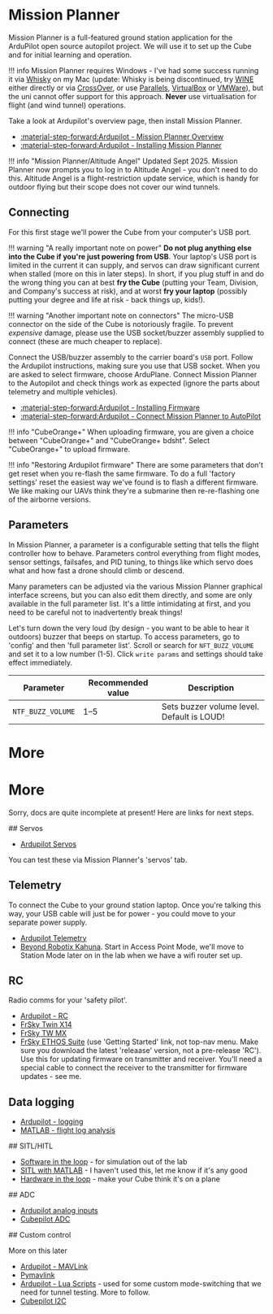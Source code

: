 # Mission Planner

Mission Planner is a full-featured ground station application for the ArduPilot open source autopilot project. We will use it to set up the Cube and for initial learning and operation.

!!! info
    Mission Planner requires Windows - I've had some success running it via [Whisky](https://getwhisky.app) on my Mac (update: Whisky is being discontinued, try [WINE](https://www.winehq.org) either directly or via [CrossOver](https://www.codeweavers.com/crossover), or use [Parallels](https://www.parallels.com), [VirtualBox](https://www.virtualbox.org) or [VMWare](https://www.vmware.com/products/desktop-hypervisor/workstation-and-fusion)), but the uni cannot offer support for this approach. **Never** use virtualisation for flight (and wind tunnel) operations.

Take a look at Ardupilot's overview page, then install Mission Planner.

* [:material-step-forward:Ardupilot - Mission Planner Overview](https://ardupilot.org/planner/docs/mission-planner-overview.html)
* [:material-step-forward:Ardupilot - Installing Mission Planner](https://ardupilot.org/planner/docs/mission-planner-installation.html)

!!! info "Mission Planner/Altitude Angel"
    Updated Sept 2025. Mission Planner now prompts you to log in to Altitude Angel - you don't need to do this. Altitude Angel is a flight-restriction update service, which is handy for outdoor flying but their scope does not cover our wind tunnels.

## Connecting

For this first stage we'll power the Cube from your computer's USB port.

!!! warning "A really important note on power"
    **Do not plug anything else into the Cube if you're just powering from USB**. Your laptop's USB port is limited in the current it can supply, and servos can draw significant current when stalled (more on this in later steps). In short, if you plug stuff in and do the wrong thing you can at best **fry the Cube** (putting your Team, Division, and Company's success at risk), and at worst **fry your laptop** (possibly putting your degree and life at risk - back things up, kids!).

!!! warning "Another important note on connectors"
    The micro-USB connector on the side of the Cube is notoriously fragile. To prevent *expensive* damage, please use the USB socket/buzzer assembly supplied to connect (these are much cheaper to replace).

Connect the USB/buzzer assembly to the carrier board's `USB` port. Follow the Ardupilot instructions, making sure you use that USB socket. When you are asked to select firmware, choose ArduPlane. Connect Mission Planner to the Autopilot and check things work as expected (ignore the parts about telemetry and multiple vehicles).

* [:material-step-forward:Ardupilot - Installing Firmware](https://ardupilot.org/planner/docs/common-loading-firmware-onto-pixhawk.html)
* [:material-step-forward:Ardupilot - Connect Mission Planner to AutoPilot](https://ardupilot.org/planner/docs/common-connect-mission-planner-autopilot.html)

!!! info "CubeOrange+"
    When uploading firmware, you are given a choice between "CubeOrange+" and "CubeOrange+ bdsht". Select "CubeOrange+" to upload firmware.

!!! info "Restoring Ardupilot firmware"
    There are some parameters that don't get reset when you re-flash the same firmware. To do a full 'factory settings' reset the easiest way we've found is to flash a different firmware. We like making our UAVs think they're a submarine then re-re-flashing one of the airborne versions.


## Parameters

In Mission Planner, a parameter is a configurable setting that tells the flight controller how to behave. Parameters control everything from flight modes, sensor settings, failsafes, and PID tuning, to things like which servo does what and how fast a drone should climb or descend.

Many parameters can be adjusted via the various Mission Planner graphical interface screens, but you can also edit them directly, and some are only available in the full parameter list. It's a little intimidating at first, and you need to be careful not to inadvertently break things!

Let's turn down the very loud (by design - you want to be able to hear it outdoors) buzzer that beeps on startup. To access parameters, go to 'config' and then 'full parameter list'. Scroll or search for `NFT_BUZZ_VOLUME` and set it to a low number (1-5). Click `write params` and settings should take effect immediately. 

| Parameter           | Recommended value     | Description                                                      |
|---------------------|-----------|--------------------------------------------------------------|
| `NTF_BUZZ_VOLUME`   | 1–5       | Sets buzzer volume level. Default is LOUD!                                     |


# More

# More

Sorry, docs are quite incomplete at present! Here are links for next steps.

## Servos

* [Ardupilot Servos](https://ardupilot.org/copter/docs/common-servo.html)

You can test these via Mission Planner's 'servos' tab.

## Telemetry

To connect the Cube to your ground station laptop. Once you're talking this way, your USB cable will just be for power - you could move to your separate power supply.

* [Ardupilot Telemetry](https://ardupilot.org/copter/docs/common-telemetry-landingpage.html#common-telemetry-landingpage)
* [Beyond Robotix Kahuna](https://beyond-robotix.gitbook.io/docs/kahuna/quick-start-guide). Start in Access Point Mode, we'll move to Station Mode later on in the lab when we have a wifi router set up.

## RC

Radio comms for your 'safety pilot'. 

* [Ardupilot - RC](https://ardupilot.org/plane/docs/common-rc-systems.html)
* [FrSky Twin X14](https://www.frsky-rc.com/twin-x14-x14s/)
* [FrSky TW MX](https://www.frsky-rc.com/product/tw-mx/)
* [FrSky ETHOS Suite](https://ethos.frsky-rc.com/#ethos-suite) (use 'Getting Started' link, not top-nav menu. Make sure you download the latest 'releaase' version, not a pre-release 'RC'). Use this for updating firmware on transmitter and receiver. You'll need a special cable to connect the receiver to the transmitter for firmware updates - see me.

## Data logging

* [Ardupilot - logging](https://ardupilot.org/plane/docs/common-logs.html)
* [MATLAB - flight log analysis](https://www.mathworks.com/help/uav/flight-log-analysis.html)

## SITL/HITL

* [Software in the loop](https://ardupilot.org/dev/docs/sitl-simulator-software-in-the-loop.html) - for simulation out of the lab
* [SITL with MATLAB](https://ardupilot.org/dev/docs/sitl-with-MATLAB.html) - I haven't used this, let me know if it's any good
* [Hardware in the loop](https://ardupilot.org/dev/docs/hitl-simulators.html) - make your Cube think it's on a plane

## ADC

* [Ardupilot analog inputs](https://ardupilot.org/plane/docs/common-analog-pins.html)
* [Cubepilot ADC](https://docs.cubepilot.org/user-guides/cubenode/functional-overview#analog-to-digital-converter-adc)

## Custom control

More on this later

* [Ardupilot - MAVLink](https://ardupilot.org/dev/docs/mavlink-commands.html)
* [Pymavlink](https://mavlink.io/en/mavgen_python/)
* [Ardupilot - Lua Scripts](https://ardupilot.org/plane/docs/common-lua-scripts.html) - used for some custom mode-switching that we need for tunnel testing. More to follow.
* [Cubepilot I2C](https://docs.cubepilot.org/user-guides/cubenode/functional-overview#inter-integrated-circuit-interface-i2c)